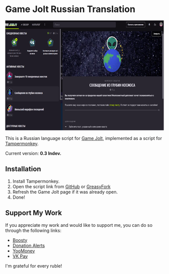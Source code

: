 # Game Jolt Russian Translation
<center>
    <img title="Translation overview" alt="Translation overview" height="350" src="https://github.com/RushanM/GameJolt-Russian-Translation/blob/main/cover.png?raw=true">
</center>

This is a Russian language script for [Game Jolt](https://gamejolt.com/), implemented as a script for [Tampermonkey](https://github.com/Tampermonkey/tampermonkey).

Current version: **0.3 Indev.**

## Installation

1. Install Tampermonkey.
2. Open the script link from [GitHub](https://github.com/RushanM/GameJolt-Russian-Translation/raw/main/%D0%A0%D1%83%D1%81%D0%B8%D1%84%D0%B8%D0%BA%D0%B0%D1%82%D0%BE%D1%80%20Game%20Jolt.user.js) or [GreasyFork](https://greasyfork.org/ru/scripts/496844-game-jolt-russian-translation)
3. Refresh the Game Jolt page if it was already open.
4. Done!

## Support My Work
If you appreciate my work and would like to support me, you can do so through the following links:
* [Boosty](https://boosty.to/rushanm)
* [Donation Alerts](https://www.donationalerts.com/r/deflecta)
* [YooMoney](https://yoomoney.ru/to/410015215253910)
* [VK Pay](https://vk.me/moneysend/deflecta)

I'm grateful for every ruble!